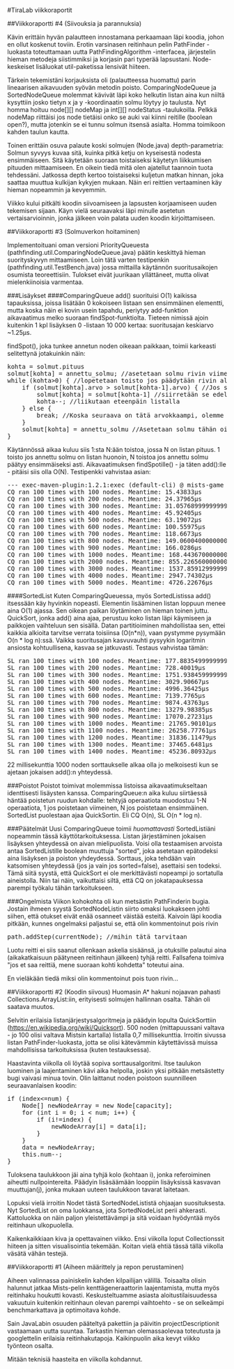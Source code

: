 #TiraLab viikkoraportit

##Viikkoraportti #4
(Siivouksia ja parannuksia)

Kävin erittäin hyvän palautteen innostamana perkaamaan läpi koodia, johon en ollut koskenut toviin. Erotin varsinasen reitinhaun pelin PathFinder -luokasta toteuttamaan uutta PathFindingAlgorithm -interfacea, järjestelin hieman metodeja siistimmiksi ja korjasin pari typerää lapsustani. Node-keskeiset lisäluokat util-paketissa lensivät hiiteen.

Tärkein tekemistäni korjauksista oli (palautteessa huomattu) parin lineaarisen aikavuuden syövän metodin poisto. ComparingNodeQueue ja SortedNodeQueue molemmat kävivät läpi koko helkutin listan aina kun niiltä kysyttiin josko tietyn x ja y -koordinaatin solmu löytyy jo taulusta. Nyt homma hoituu node[][] nodeMap ja int[][] nodeStatus -taulukoilla. Pelkkä nodeMap riittäisi jos node tietäisi onko se auki vai kiinni reitille (boolean open?), mutta jotenkin se ei tunnu solmun itsensä asialta. Homma toimikoon kahden taulun kautta. 

Toinen erittäin osuva palaute koski solmujen (Node.java) depth-parametria: Solmun syvyys kuvaa sitä, kuinka pitkä ketju on kyseisestä nodesta ensimmäiseen. Sitä käytetään suoraan toistaiseksi käytetyn liikkumisen pituuden mittaamiseen. En oikein tiedä mitä olen ajatellut taannoin tuota tehdessäni. Jatkossa depth kertoo toistaiseksi kuljetun matkan hinnan, joka saattaa muuttua kulkijan kykyjen mukaan. Näin eri reittien vertaaminen käy hieman nopeammin ja kevyemmin.

Viikko kului pitkälti koodin siivoamiseen ja lapsusten korjaamiseen uuden tekemisen sijaan. Käyn vielä seuraavaksi läpi minulle asetetun vertaisarvioinnin, jonka jälkeen voin palata uuden koodin kirjoittamiseen.

##Viikkoraportti #3
(Solmuverkon hoitaminen)

Implementoituani oman versioni PriorityQueuesta (pathfinding.util.ComparingNodeQueue.java) päätin keskittyä hieman suorityskyvyn mittaamiseen. Loin tätä varten testipenkin (pathfinding.util.TestBench.java) jossa mittailla käytännön suoritusaikojen osumista teoreettisiin. Tulokset eivät juurikaan yllättäneet, mutta olivat mielenkiinoisia varmentaa.

###Lisäykset
####ComparingQueue
add() suorituisi O(1) kaikissa tapauksissa, joissa lisätään 0 kokoiseen listaan sen ensimmäinen elementti, mutta koska näin ei kovin usein tapahdu, periytyy add-funktion aikavaatimus melko suoraan findSpot-funktiolta. Tieteen nimissä ajoin kuitenkin 1 kpl lisäyksen 0 -listaan 10 000 kertaa: suoritusajan keskiarvo ~1.25µs.

findSpot(), joka tunkee annetun noden oikeaan paikkaan, toimii karkeasti selitettynä jotakuinkin näin:
<pre>
kohta = solmut.pituus
solmut[kohta] = annettu_solmu; //asetetaan solmu rivin viimeiseksi
while (kohta>0) { //lopetetaan toisto jos päädytään rivin alkuun
	if (solmut[kohta].arvo > solmut[kohta-1].arvo) { //Jos solmu on arvokkaampi kuin edempänä oleva
		solmut[kohta] = solmut[kohta-1] //siirretään se edeltäjä yhdellä taaksepäin
		kohta--; //liikutaan eteenpäin listalla
	} else {
		break; //Koska seuraava on tätä arvokkaampi, olemme nyt oikeassa kolossa - poistutaan siis loopista
	}
	solmut[kohta] = annettu_solmu //Asetetaan solmu tähän oikeaan paikkaansa;
}
</pre>
Käytännössä aikaa kuluu siis 1:sta N:ään toistoa, jossa N on listan pituus. 1 toisto jos annettu solmu on listan huonoin, N toistoa jos annettu solmu päätyy ensimmäiseksi asti. Aikavaatimuksen findSpotille() - ja täten add():lle - pitäisi siis olla O(N). Testipenkki vahvistaa asian:
<pre>
--- exec-maven-plugin:1.2.1:exec (default-cli) @ mists-game ---
CQ ran 100 times with 100 nodes. Meantime: 15.43833µs
CQ ran 100 times with 200 nodes. Meantime: 24.37965µs
CQ ran 100 times with 300 nodes. Meantime: 31.057689999999997µs
CQ ran 100 times with 400 nodes. Meantime: 45.92405µs
CQ ran 100 times with 500 nodes. Meantime: 63.19072µs
CQ ran 100 times with 600 nodes. Meantime: 100.55975µs
CQ ran 100 times with 700 nodes. Meantime: 118.6673µs
CQ ran 100 times with 800 nodes. Meantime: 149.06004000000001µs
CQ ran 100 times with 900 nodes. Meantime: 166.0286µs
CQ ran 100 times with 1000 nodes. Meantime: 168.44367000000003µs
CQ ran 100 times with 2000 nodes. Meantime: 855.2265600000001µs
CQ ran 100 times with 3000 nodes. Meantime: 1537.8591299999998µs
CQ ran 100 times with 4000 nodes. Meantime: 2947.74302µs
CQ ran 100 times with 5000 nodes. Meantime: 4726.22676µs
</pre>

####SortedList
Kuten ComparingQueuessa, myös SortedListissa add() itsessään käy hyvinkin nopeasti. Elementin lisääminen listan loppuun menee aina O(1) ajassa. Sen oikean paikan löytäminen on hieman toinen juttu. QuickSort, jonka add() aina ajaa, perustuu koko listan läpi käymiseen ja paikkojen vaihteluun sen sisällä. Datan partitioiminen mahdollistaa sen, ettei kaikkia alkioita tarvitse verrata toisiinsa (O(n*n)), vaan pystymme pysymään O(n * log n):ssä. Vaikka suoritusajan kasvuvauhti pysyykin logaritmin ansiosta kohtuullisena, kasvaa se jatkuvasti. Testaus vahvistaa tämän:
<pre>
SL ran 100 times with 100 nodes. Meantime: 177.88354999999999µs
SL ran 100 times with 200 nodes. Meantime: 728.40019µs
SL ran 100 times with 300 nodes. Meantime: 1751.9384599999998µs
SL ran 100 times with 400 nodes. Meantime: 3029.90667µs
SL ran 100 times with 500 nodes. Meantime: 4996.36425µs
SL ran 100 times with 600 nodes. Meantime: 7139.7765µs
SL ran 100 times with 700 nodes. Meantime: 9874.43763µs
SL ran 100 times with 800 nodes. Meantime: 13279.98385µs
SL ran 100 times with 900 nodes. Meantime: 17070.27231µs
SL ran 100 times with 1000 nodes. Meantime: 21765.90101µs
SL ran 100 times with 1100 nodes. Meantime: 26258.77761µs
SL ran 100 times with 1200 nodes. Meantime: 31836.11479µs
SL ran 100 times with 1300 nodes. Meantime: 37465.6481µs
SL ran 100 times with 1400 nodes. Meantime: 45236.80932µs
</pre>

22 millisekunttia 1000 noden sorttaukselle alkaa olla jo melkoisesti kun se ajetaan jokaisen add():n yhteydessä.

###Poistot
Poistot toimivat molemmissa listoissa aikavaatimukseltaan identtisesti lisäysten kanssa. ComparingQueue:n aika kuluu siirtäessä häntää poistetun ruudun kohdalle: tehtyjä operaatiota muodostuu 1-N operaatiota, 1 jos poistetaan viimeinen, N jos poistetaan ensimmäinen. SortedList puolestaan ajaa QuickSortin. Eli CQ O(n), SL O(n * log n).

###Päätelmät
Uusi ComparingQueue toimii *huomattavasti* SortedListiäni nopeammin tässä käyttötarkoituksessa. Listan järjestäminen jokaisen lisäyksen yhteydessä on aivan mielipuolista. Voisi olla testaamisen arvoista antaa SortedListille boolean muuttuja "sorted", joka asetetaan epätodeksi aina lisäyksen ja poiston yhdeydessä. Sorttaus, joka tehdään vain katsomisen yhteydessä (jos ja vain jos sorted=false), asettaisi sen todeksi. Tämä siitä syystä, että QuickSort ei ole merkittävästi nopeampi jo sortatulla aineistolla.
Niin tai näin, vaikuttaisi siltä, että CQ on jokatapauksessa parempi työkalu tähän tarkoitukseen.

###Ongelmista
Viikon kohokohta oli kun metsästin PathFinderin bugia. Jostain ihmeen syystä SortedNodeListin siirto omaksi luokakseen johti siihen, että otukset eivät enää osanneet väistää esteitä. Kaivoin läpi koodia pitkään, kunnes ongelmaksi paljastui se, että olin kommentoinut pois rivin
<pre>
path.addStep(currentNode); //mihin tätä tarvitaan
</pre>
Luotu reitti ei siis saanut ollenkaan askelia sisäänsä, ja otuksille palautui aina (aikakatkaisuun päätyneen reitinhaun jälkeen) tyhjä reitti. Fallsafena toimiva "jos et saa reittiä, mene suoraan kohti kohdetta" toteutui aina.

En vieläkään tiedä miksi olin kommentoinut pois tuon rivin...

##Viikkoraportti #2
(Koodin siivous)
Huomasin A* hakuni nojaavan pahasti Collections.ArrayList:iin, erityisesti solmujen hallinnan osalta. Tähän oli saatava muutos.

Selvitin erilaisia listanjärjestysalgoritmeja ja päädyin lopulta QuickSorttiin (https://en.wikipedia.org/wiki/Quicksort). 500 noden (mittapuussani valtava - jo 100 olisi valtava Mistsin kartalla) listalla 0,7 millisekunttia.
Irroitin sivussa listan PathFinder-luokasta, jotta se olisi kätevämmin käytettävissä muissa mahdollisissa tarkoituksissa (kuten testauksessa).

Haastavinta viikolla oli löytää sopiva sorttausalgoritmi. Itse taulukon luominen ja laajentaminen kävi aika helpolla, joskin yksi pitkään metsästetty bugi vaivasi minua tovin. Olin laittanut noden poistoon suunnilleen seuraavanlaisen koodin:
<pre>
if (index<=num) {
	Node[] newNodeArray = new Node[capacity];
	for (int i = 0; i < num; i++) {
		if (i!=index) {
			newNodeArray[i] = data[i];
		}
	}
	data = newNodeArray;
	this.num--;
}
</pre>
Tuloksena taulukkoon jäi aina tyhjä kolo (kohtaan i), jonka referoiminen aiheutti nullpointereita. Päädyin lisäsäämään looppiin lisäyksissä kasvavan muuttujan(j), jonka mukaan uuteen taulukkoon tavarat laitetaan. 

Lopuksi vielä irroitin Nodet tästä SortedNodeLististä ohjaajan suosituksesta. Nyt SortedList on oma luokkansa, jota SortedNodeList perii ahkerasti. Kattoluokka on näin paljon yleistettävämpi ja sitä voidaan hyödyntää myös reitinhaun ulkopuolella.

Kaikenkaikkiaan kiva ja opettavainen viikko. Ensi viikolla loput Collectionssit hiiteen ja sitten visualisointia tekemään.
Koitan vielä ehtiä tässä tällä viikolla väsätä vähän testejä.

##Viikkoraportti #1
(Aiheen määrittely ja repon perustaminen)

Aiheen valinnassa painiskelin kahden kilpailijan välillä. Toisaalta olisin halunnut jatkaa Mists-pelin kenttägeneraattorin laajentamista, mutta myös reitinhaku houkutti kovasti. Keskusteltuamme asiasta aloitustilaisuudessa vakuutuin kuitenkin reitinhaun olevan parempi vaihtoehto - se on selkeämpi benchmarkattava ja optimoitava kohde.

Sain JavaLabin osuuden pääteltyä pakettiin ja päivitin projectDescriptionit vastaamaan uutta suuntaa. Tarkastin hieman olemassaolevaa toteutusta ja googlettelin erilaisia reitinhakutapoja. Kaikinpuolin aika kevyt viikko työnteon osalta.

Mitään teknisiä haasteita en viikolla kohdannut.
